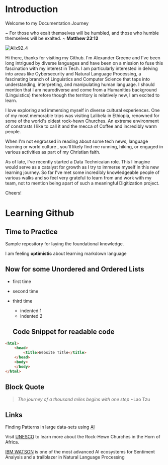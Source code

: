 # Introduction


Welcome to my Documentation Journey 

~ For those who exalt themselves will be humbled, and those who humble themselves will be exalted. ~ **Matthew 23:12**

![Allx92_4](https://github.com/Allx92/road_documentation_exercise/assets/159260476/c163a11b-f6db-4adf-b9fc-fe0e67ef7d9e)



Hi there, thanks for visiting my Github. I'm Alexander Greene and I've been long intrigued by diverse languages and have been on a  mission to fuse this fascination with my interest in Tech. I am particularly interested in delving into areas like Cybersecurity and Natural Language Processing, a fascinating branch of Linguistics and Computer Science that taps into understanding, interpreting, and manipulating human language. I should mention that I am neurodiverse and come from a Humanities background (Linguistics) therefore though the territory is relatively new, I am excited to learn.

I love exploring and immersing myself in diverse cultural experiences. One of my most memorable trips was visiting Lalibela in Ethiopia, renowned for some of the world's oldest rock-hewn Churches. An extreme environment of constrasts I like to call it and the mecca of Coffee and incredibly warm people.

When I'm not engrossed in reading about some tech news, language learning or world culture , you'll likely find me running, hiking, or engaged in various activities as part of my Christian faith.

As of late, I've recently started a Data Technicaian role. This I imagine would serve as a catalyst for growth as I try to immerse myself in this new learning journey. So far I've met some incredibly knowledgeable people of various walks and so feel very grateful to learn from and work with my team, not to mention being apart of such a meaningful Digitization project.

Cheers!

# Learning Github
## Time to Practice
Sample repository for laying the foundational knowledge.

I am feeling **optimistic** about learning markdown language

## Now for some Unordered and Ordered Lists

- first time
- second time
- third time
  - indented 1
  - indented 2
 

  ## Code Snippet for readable code

```html
<html>
    <head>
        <title>Website Title</title>
    </head>
    <body>
    </body>
</html>
```

## Block Quote 
> _The journey of a thousand miles begins with one step_ ~Lao Tzu

## Links 
Finding Patterns in large data-sets using [AI](https://techcrunch.com/2024/02/06/synthetaic-claims-synthetic-data-is-as-good-as-the-real-thing-when-it-comes-to-ai/)

Visit [UNESCO](https://whc.unesco.org/en/list/18/) to learn more about the Rock-Hewn Churches in the Horn of Africa.

[IBM WATSON](https://www.ibm.com/watson) is one of the most advanced AI ecosystems for Sentiment Analysis and a trailblazer in Natural Language Processing 


